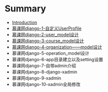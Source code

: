 # Summary

* [Introduction](README.md)
* [慕课网django-1-自定义UserProfile](mu-ke-wang-django-1-ziding-yi-userprofile.md)
* [慕课网django-2-user\_model设计](mu-ke-wang-django-2-user-model-she-ji.md)
* [慕课网django-3-course\_model设计](mu-ke-wang-django-3-course-model-she-ji.md)
* [慕课网django-4-organization——model设计](mu-ke-wang-django-4-organization-model-she-ji.md)
* 慕课网django-5-operation\_model设计
* 慕课网django-6-app目录建立以及setting设置
* 慕课网django-7-自带admin介绍
* 慕课网django-8-django-xadmin
* 慕课网django-9-xadmin
* 慕课网django-10-xadmin全局修改

